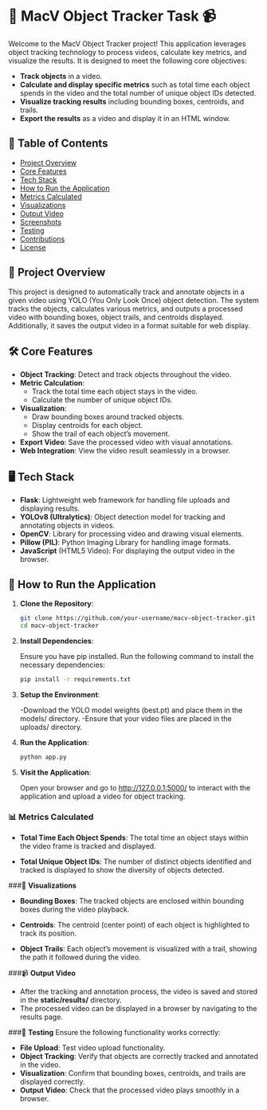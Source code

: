 # 🚀 **MacV Object Tracker Task** 📹

Welcome to the MacV Object Tracker project! This application leverages object tracking technology to process videos, calculate key metrics, and visualize the results. It is designed to meet the following core objectives:

- **Track objects** in a video.
- **Calculate and display specific metrics** such as total time each object spends in the video and the total number of unique object IDs detected.
- **Visualize tracking results** including bounding boxes, centroids, and trails.
- **Export the results** as a video and display it in an HTML window.

## 📝 **Table of Contents**

- [Project Overview](#project-overview)
- [Core Features](#core-features)
- [Tech Stack](#tech-stack)
- [How to Run the Application](#how-to-run-the-application)
- [Metrics Calculated](#metrics-calculated)
- [Visualizations](#visualizations)
- [Output Video](#output-video)
- [Screenshots](#screenshots)
- [Testing](#testing)
- [Contributions](#contributions)
- [License](#license)

## 🎯 **Project Overview**

This project is designed to automatically track and annotate objects in a given video using YOLO (You Only Look Once) object detection. The system tracks the objects, calculates various metrics, and outputs a processed video with bounding boxes, object trails, and centroids displayed. Additionally, it saves the output video in a format suitable for web display.

## 🛠️ **Core Features**

- **Object Tracking**: Detect and track objects throughout the video.
- **Metric Calculation**: 
  - Track the total time each object stays in the video.
  - Calculate the number of unique object IDs.
- **Visualization**: 
  - Draw bounding boxes around tracked objects.
  - Display centroids for each object.
  - Show the trail of each object’s movement.
- **Export Video**: Save the processed video with visual annotations.
- **Web Integration**: View the video result seamlessly in a browser.

## 🖥️ **Tech Stack**

- **Flask**: Lightweight web framework for handling file uploads and displaying results.
- **YOLOv8 (Ultralytics)**: Object detection model for tracking and annotating objects in videos.
- **OpenCV**: Library for processing video and drawing visual elements.
- **Pillow (PIL)**: Python Imaging Library for handling image formats.
- **JavaScript** (HTML5 Video): For displaying the output video in the browser.

## 🚀 **How to Run the Application**

1. **Clone the Repository**:

   ```bash
   git clone https://github.com/your-username/macv-object-tracker.git
   cd macv-object-tracker
   ```

2. **Install Dependencies**: 

   Ensure you have pip installed. Run the following command to install the necessary dependencies:
   ```bash
   pip install -r requirements.txt
   ```

3. **Setup the Environment**:

   -Download the YOLO model weights (best.pt) and place them in the models/ directory.
   -Ensure that your video files are placed in the uploads/ directory.

4. **Run the Application**:

   ```bash
   python app.py
   ```

5. **Visit the Application**: 

    Open your browser and go to http://127.0.0.1:5000/ to interact with the application and upload a video for object tracking.

### 📊 **Metrics Calculated**
- **Total Time Each Object Spends**: The total time an object stays within the video frame is tracked and displayed.

- **Total Unique Object IDs**: The number of distinct objects identified and tracked is displayed to show the diversity of objects detected.

###🎥 **Visualizations**
- **Bounding Boxes**: The tracked objects are enclosed within bounding boxes during the video playback.

- **Centroids**: The centroid (center point) of each object is highlighted to track its position.

- **Object Trails**: Each object’s movement is visualized with a trail, showing the path it followed during the video.

###📹 **Output Video**
- After the tracking and annotation process, the video is saved and stored in the **static/results/** directory.
- The processed video can be displayed in a browser by navigating to the results page.

###🧪 **Testing**
Ensure the following functionality works correctly:

- **File Upload**: Test video upload functionality.
- **Object Tracking**: Verify that objects are correctly tracked and annotated in the video.
- **Visualization**: Confirm that bounding boxes, centroids, and trails are displayed correctly.
- **Output Video**: Check that the processed video plays smoothly in a browser.